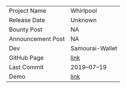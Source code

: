 ﻿|               	| 				|
| ----------- 		| ----------	| 
| Project Name 		| Whirlpool 		|
| Release Date		| Unknown	|
| Bounty Post 		| NA		|
| Announcement Post | NA		|
| Dev				| Samourai-Wallet		|
| GitHub Page		| [link](https://github.com/Samourai-Wallet/Whirlpool)		|
| Last Commit		| 2019–07–19	|
| Demo				| [link](https://www.youtube.com/watch?v=0FiIGhi3_R0&list=PLIBmWVGQhizIWHyDkY-AzYc-Rn_3zGRct) | 